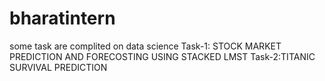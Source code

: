 # bharatintern
some task are complited on data science 
Task-1: STOCK MARKET PREDICTION AND
FORECOSTING USING STACKED LMST
Task-2:TITANIC SURVIVAL PREDICTION
